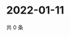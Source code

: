# 2022-01-11

共 0 条

<!-- BEGIN WEIBO -->
<!-- 最后更新时间 Tue Jan 11 2022 20:18:36 GMT+0800 (China Standard Time) -->

<!-- END WEIBO -->
